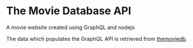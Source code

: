 # The Movie Database API

A movie website created using GraphQL and nodejs

The data which populates the GraphQL API is retrieved from [themoviedb](https://www.themoviedb.org/documentation/api).